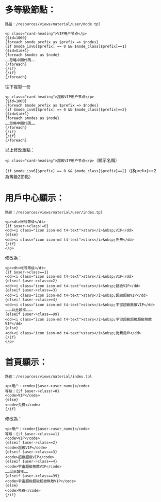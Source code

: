 # 多等級節點：

`路徑：/resources/views/material/user/node.tpl`

```
<p class="card-heading">VIP用户节点</p>
{$id=1000}
{foreach $node_prefix as $prefix => $nodes}
{if $node_isv6[$prefix] == 0 && $node_class[$prefix]==1}
{$id=$id+1}
{foreach $nodes as $node}
……忽略中間代碼……
{/foreach}
{/if}
{/if}
{/foreach}
```
往下複製一份

```
<p class="card-heading">超級VIP用户节点</p>
{$id=1000}
{foreach $node_prefix as $prefix => $nodes}
{if $node_isv6[$prefix] == 0 && $node_class[$prefix]==2}
{$id=$id+1}
{foreach $nodes as $node}
……忽略中間代碼……
{/foreach}
{/if}
{/if}
{/foreach}
```
以上修改重點：

`<p class="card-heading">超級VIP用户节点</p>`（顯示名稱）

`{if $node_isv6[$prefix] == 0 && $node_class[$prefix]==2}`（[$prefix]==2為等級2節點）

# 用戶中心顯示：

`路徑：/resources/views/material/user/index.tpl`

```
<p><dt>帐号等级</dt>
{if $user->class!=0}
<dd><i class="icon icon-md t4-text">stars</i>&nbsp;VIP</dd>
{else}
<dd><i class="icon icon-md t4-text">stars</i>&nbsp;免费</dd>
{/if}
</p>
```

修改為：

```
<p><dt>帐号等级</dt>
{if $user->class==1}
<dd><i class="icon icon-md t4-text">stars</i>&nbsp;VIP</dd>
{elseif $user->class==2}
<dd><i class="icon icon-md t4-text">stars</i>&nbsp;超級VIP</dd>
{elseif $user->class==3}
<dd><i class="icon icon-md t4-text">stars</i>&nbsp;超級超級VIP</dd>
{elseif $user->class==4}
<dd><i class="icon icon-md t4-text">stars</i>&nbsp;宇宙超級無敵VIP</dd>
………以此類推………
{elseif $user->class==99}
<dd><i class="icon icon-md t4-text">stars</i>&nbsp;宇宙超級超級超級無敵VIP</dd>
{else}
<dd><i class="icon icon-md t4-text">stars</i>&nbsp;免費用戶</dd>
{/if}
</p>
```

# 首頁顯示：
`路徑：/resources/views/material/index.tpl`

```
<p>用户：<code>{$user->user_name}</code>
等级：{if $user->class!=0}
<code>VIP</code>
{else}
<code>免费</code>
{/if}
````

修改為：

```
<p>用户：<code>{$user->user_name}</code>
等级：{if $user->class==1}
<code>VIP</code>
{elseif $user->class==2}
<code>超級VIP</code>
{elseif $user->class==3}
<code>超級超級VIP</code>
{elseif $user->class==4}
<code>宇宙超級無敵VIP</code>
……以此類推……
{elseif $user->class==99}
<code>宇宙超級超級超級無敵VIP</code>
{else}
<code>免费</code>
{/if}
````